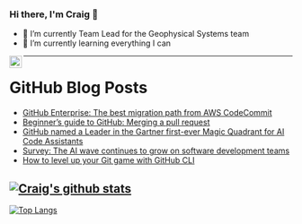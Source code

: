 ### Hi there, I'm Craig 👋

<!--
**CraigTeelFugro/CraigTeelFugro** is a ✨ _special_ ✨ repository because its `README.md` (this file) appears on your GitHub profile.

Here are some ideas to get you started:
-->

- 🔭 I’m currently Team Lead for the Geophysical Systems team
- 🌱 I’m currently learning everything I can

[<img align="left" alt="Craig Teel | LinkedIn" width="22px" src="https://cdn.jsdelivr.net/npm/simple-icons@v3/icons/linkedin.svg" />][linkedin]

---

# GitHub Blog Posts

<!-- BLOG-POST-LIST:START -->
- [GitHub Enterprise: The best migration path from AWS CodeCommit](https://github.blog/enterprise-software/collaboration/github-enterprise-the-best-migration-path-from-aws-codecommit/)
- [Beginner’s guide to GitHub: Merging a pull request](https://github.blog/developer-skills/github-education/beginners-guide-to-github-merging-a-pull-request/)
- [GitHub named a Leader in the Gartner first-ever Magic Quadrant for AI Code Assistants](https://github.blog/news-insights/company-news/github-named-a-leader-in-the-gartner-first-ever-magic-quadrant-for-ai-code-assistants/)
- [Survey: The AI wave continues to grow on software development teams](https://github.blog/news-insights/research/survey-ai-wave-grows/)
- [How to level up your Git game with GitHub CLI](https://github.blog/developer-skills/github/how-to-level-up-your-git-game-with-github-cli/)
<!-- BLOG-POST-LIST:END -->

## [![Craig's github stats](https://github-readme-stats.vercel.app/api?username=craigteelfugro&show_icons=true&theme=radical)](https://github.com/anuraghazra/github-readme-stats)


[linkedin]: https://linkedin.com/in/craig-teel-b8786771
[![Top Langs](https://github-readme-stats.vercel.app/api/top-langs/?username=craigteelfugro&layout=compact)](https://github.com/anuraghazra/github-readme-stats)
